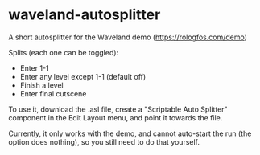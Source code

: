 # waveland-autosplitter
A short autosplitter for the Waveland demo (https://rologfos.com/demo)

Splits (each one can be toggled):
- Enter 1-1
- Enter any level except 1-1 (default off)
- Finish a level
- Enter final cutscene

To use it, download the .asl file, create a "Scriptable Auto Splitter" component in the Edit Layout menu, and point it towards the file.

Currently, it only works with the demo, and cannot auto-start the run (the option does nothing), so you still need to do that yourself.
